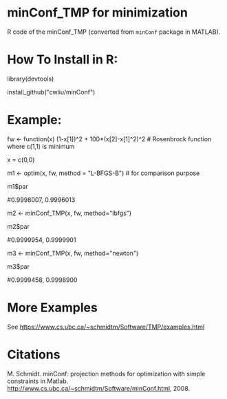 # minConf_TMP for minimization

R code of the minConf_TMP (converted from `minConf` package in MATLAB). 


# How To Install in R:

library(devtools)

install_github("cwliu/minConf")



# Example:

fw <- function(x) (1-x[1])^2 + 100*(x[2]-x[1]^2)^2 # Rosenbrock function where c(1,1) is minimum

x = c(0,0)

m1 <- optim(x, fw, method = "L-BFGS-B") # for comparison purpose

m1$par

#0.9998007, 0.9996013

m2 <- minConf_TMP(x, fw, method="lbfgs")

m2$par

#0.9999954, 0.9999901

m3 <- minConf_TMP(x, fw, method="newton")

m3$par

#0.9999458, 0.9998900

# More Examples

See https://www.cs.ubc.ca/~schmidtm/Software/TMP/examples.html

# Citations

M. Schmidt. minConf: projection methods for optimization with simple constraints in Matlab. http://www.cs.ubc.ca/~schmidtm/Software/minConf.html, 2008. 

